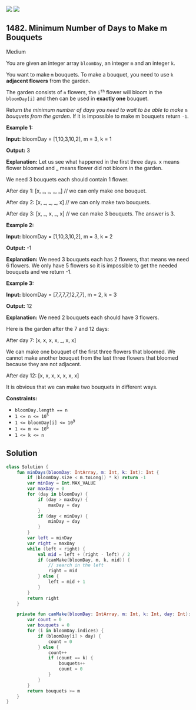 [![](https://img.shields.io/github/stars/javadev/LeetCode-in-Kotlin?label=Stars&style=flat-square)](https://github.com/javadev/LeetCode-in-Kotlin)
[![](https://img.shields.io/github/forks/javadev/LeetCode-in-Kotlin?label=Fork%20me%20on%20GitHub%20&style=flat-square)](https://github.com/javadev/LeetCode-in-Kotlin/fork)

## 1482\. Minimum Number of Days to Make m Bouquets

Medium

You are given an integer array `bloomDay`, an integer `m` and an integer `k`.

You want to make `m` bouquets. To make a bouquet, you need to use `k` **adjacent flowers** from the garden.

The garden consists of `n` flowers, the <code>i<sup>th</sup></code> flower will bloom in the `bloomDay[i]` and then can be used in **exactly one** bouquet.

Return _the minimum number of days you need to wait to be able to make_ `m` _bouquets from the garden_. If it is impossible to make m bouquets return `-1`.

**Example 1:**

**Input:** bloomDay = [1,10,3,10,2], m = 3, k = 1

**Output:** 3

**Explanation:** Let us see what happened in the first three days. x means flower bloomed and \_ means flower did not bloom in the garden.

We need 3 bouquets each should contain 1 flower. 

After day 1: [x, \_, \_, \_, \_] // we can only make one bouquet. 

After day 2: [x, \_, \_, \_, x] // we can only make two bouquets. 

After day 3: [x, \_, x, \_, x] // we can make 3 bouquets. The answer is 3.

**Example 2:**

**Input:** bloomDay = [1,10,3,10,2], m = 3, k = 2

**Output:** -1

**Explanation:** We need 3 bouquets each has 2 flowers, that means we need 6 flowers. We only have 5 flowers so it is impossible to get the needed bouquets and we return -1.

**Example 3:**

**Input:** bloomDay = [7,7,7,7,12,7,7], m = 2, k = 3

**Output:** 12

**Explanation:** We need 2 bouquets each should have 3 flowers. 

Here is the garden after the 7 and 12 days: 

After day 7: [x, x, x, x, \_, x, x]

We can make one bouquet of the first three flowers that bloomed. We cannot make another bouquet from the last three flowers that bloomed because they are not adjacent. 

After day 12: [x, x, x, x, x, x, x] 

It is obvious that we can make two bouquets in different ways.

**Constraints:**

*   `bloomDay.length == n`
*   <code>1 <= n <= 10<sup>5</sup></code>
*   <code>1 <= bloomDay[i] <= 10<sup>9</sup></code>
*   <code>1 <= m <= 10<sup>6</sup></code>
*   `1 <= k <= n`

## Solution

```kotlin
class Solution {
    fun minDays(bloomDay: IntArray, m: Int, k: Int): Int {
        if (bloomDay.size < m.toLong() * k) return -1
        var minDay = Int.MAX_VALUE
        var maxDay = 0
        for (day in bloomDay) {
            if (day > maxDay) {
                maxDay = day
            }
            if (day < minDay) {
                minDay = day
            }
        }
        var left = minDay
        var right = maxDay
        while (left < right) {
            val mid = left + (right - left) / 2
            if (canMake(bloomDay, m, k, mid)) {
                // search in the left
                right = mid
            } else {
                left = mid + 1
            }
        }
        return right
    }

    private fun canMake(bloomDay: IntArray, m: Int, k: Int, day: Int): Boolean {
        var count = 0
        var bouquets = 0
        for (i in bloomDay.indices) {
            if (bloomDay[i] > day) {
                count = 0
            } else {
                count++
                if (count == k) {
                    bouquets++
                    count = 0
                }
            }
        }
        return bouquets >= m
    }
}
```